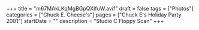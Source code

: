 +++
title = "m67MAkLKqMgBGpQXIfuW.avif"
draft = false
tags = ["Photos"]
categories = ["Chuck E. Cheese's"]
pages = ["Chuck E's Holiday Party 2001"]
startDate = ""
description = "Studio C Floppy Scan"
+++
